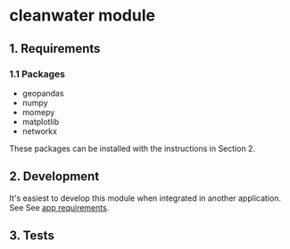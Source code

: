 # cleanwater module

## 1. Requirements

### 1.1 Packages

- geopandas
- numpy
- momepy
- matplotlib
- networkx

These packages can be installed with the instructions in Section 2.


## 2. Development

It's easiest to develop this module when integrated in another application. See See [app requirements](cwa_geodorm/README.md#1-requirements).


## 3. Tests
